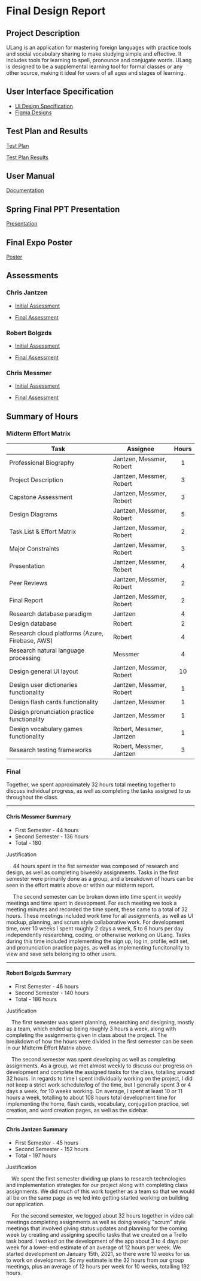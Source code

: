 # Final Design Report

## Project Description

ULang is an application for mastering foreign languages with practice tools and social vocabulary sharing to make studying simple and effective. It includes tools for learning to spell, pronounce and conjugate words. ULang is designed to be a supplemental learning tool for formal classes or any other source, making it ideal for users of all ages and stages of learning.

## User Interface Specification

* [UI Design Specification](./Assignments/ULangUIDesignSpec.pdf)
* [Figma Designs](./Assignments/ULangFigmaDesign.pdf)

## Test Plan and Results

[Test Plan](./Assignments/TestPlan.pdf)

[Test Plan Results](./Assignmenst/../Assignments/testPlanResults.md)

## User Manual

[Documentation](./Assignments/UserDocumentation/README.md)

## Spring Final PPT Presentation

[Presentation](https://docs.google.com/presentation/d/1ebwoC6WwzZYu7BoFigz9yEcMvEkoIs-Nefj_lccgEEE/edit?usp=sharing)

## Final Expo Poster

[Poster](./Assignments/Poster/ULangPoster.png)

## Assessments

### Chris Jantzen

* [Initial Assessment](./Assignments/chrisjantzen/chrisJantzenIndividualAssessment.pdf)

* [Final Assessment](./Assignments/chrisjantzen/chrisjantzen_final_self_assessment.pdf)

### Robert Bolgzds

* [Initial Assessment](./Assignments/robertbolgzds/robertbolgzds_IndividualAssessment.pdf)

* [Final Assessment](./Assignments/robertbolgzds/robertbolgzds_final_self_assessment.pdf)

### Chris Messmer

* [Initial Assessment](./Assignments/chrismessmer/MessmerIndividualCapstoneAssesment.pdf)

* [Final Assessment](./Assignments/chrismessmer/MessmerSelfAssessment.pdf)

## Summary of Hours

### Midterm Effort Matrix

|Task|Assignee|Hours|
|----|--------|:-----------:|
|Professional Biography|Jantzen, Messmer, Robert|1|
|Project Description|Jantzen, Messmer, Robert|3|
|Capstone Assessment|Jantzen, Messmer, Robert|3|
|Design Diagrams|Jantzen, Messmer, Robert|5|
|Task List & Effort Matrix|Jantzen, Messmer, Robert|2|
|Major Constraints|Jantzen, Messmer, Robert|3|
|Presentation|Jantzen, Messmer, Robert|4|
|Peer Reviews|Jantzen, Messmer, Robert|2|
|Final Report|Jantzen, Messmer, Robert|2|
|Research database paradigm|Jantzen|4|
|Design database|Robert|2|
|Research cloud platforms (Azure, Firebase, AWS)|Robert|4|
|Research natural language processing|Messmer|4|
|Design general UI layout|Jantzen, Messmer, Robert|10|
|Design user dictionaries functionality|Jantzen, Messmer, Robert|1|
|Design flash cards functionality|Jantzen, Messmer|1|
|Design pronunciation practice functionality|Jantzen, Messmer|1|
|Design vocabulary games functionality|Robert, Messmer, Jantzen|1|
|Research testing frameworks|Robert, Messmer, Jantzen|3|

### Final

Together, we spent approximately 32 hours total meeting together to discuss individual progress, as well as completing the tasks assigned to us throughout the class.

------

#### Chris Messmer Summary

* First Semester - 44 hours
* Second Semester - 136 hours
* Total - 180

Justification

&emsp; 44 hours spent in the fist semester was composed of research and design, as well as completing biweekly assignments. Tasks in the first semester were primarily done as a group, and a breakdown of hours can be seen in the effort matrix above or within our midterm report.

&emsp; The second semester can be broken down into time spent in weekly meetings and time spent in deveopment. For each meeting we took a meeting minutes and recorded the time spent, these came to a total of 32 hours. These meetings included work time for all assignments, as well as UI mockup, planning, and scrum style collaborative work. For development time, over 10 weeks I spent roughly 2 days a week, 5 to 6 hours per day independently researching, coding, or otherwise working on ULang. Tasks during this time included implementing the sign up, log in, profile, edit set, and pronunciation practice pages, as well as implementing funcitonality to view and save sets belonging to other users.

------

#### Robert Bolgzds Summary

* First Semester - 46 hours
* Second Semester - 140 hours
* Total - 186 hours

Justification

&emsp;The first semester was spent planning, researching and designing, mostly as a team, which ended up being roughly 3 hours a week, along with completing the assignments given in class about the project. The breakdown of how the hours were divided in the first semester can be seen in our Midterm Effort Matrix above.

&emsp;The second semester was spent developing as well as completing assignments. As a group, we met almost weekly to discuss our progress on development and complete the assigned tasks for the class, totalling around 32 hours. In regards to time I spent individually working on the project, I did not keep a strict work schedule/log of the time, but I generally spent 3 or 4 days a week, for 10 weeks working. On average, I spent at least 10 or 11 hours a week, totalling to about 108 hours total development time for implementing the home, flash cards, vocabulary, conjugation practice, set creation, and word creation pages, as well as the sidebar.

------

#### Chris Jantzen Summary

* First Semester - 45 hours
* Second Semester - 152 hours
* Total - 197 hours

Justification

&emsp;We spent the first semester dividing up plans to research technologies and implementation strategies for our project along with completing class assignments. We did much of this work together as a team so that we would all be on the same page as we led into getting started working on building our application.

&emsp;For the second semester, we logged about 32 hours together in video call meetings completing assignments as well as doing weekly "scrum" style meetings that involved giving status updates and planning for the coming week by creating and assigning specific tasks that we created on a Trello task board. I worked on the development of the app about 3 to 4 days per week for a lower-end estimate of an average of 12 hours per week. We started development on January 15th, 2021, so there were 10 weeks for us to work on development. So my estimate is the 32 hours from our group meetings, plus an average of 12 hours per week for 10 weeks, totalling 192 hours.
